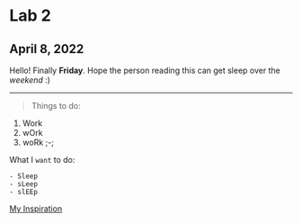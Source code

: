 # Lab 2
## April 8, 2022

Hello! Finally **Friday**. Hope the person reading this can get sleep over the *weekend* :)

---

> Things to do:
1. Work
2. wOrk
3. woRk ;-;

What I `want` to do:
```
- Sleep
- sLeep
- slEEp 
```

[My Inspiration](https://wallpaperaccess.com/full/1486245.jpg)


